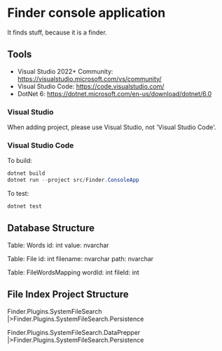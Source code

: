 # Finder console application

It finds stuff, because it is a finder.

## Tools

- Visual Studio 2022+ Community: https://visualstudio.microsoft.com/vs/community/
- Visual Studio Code: https://code.visualstudio.com/
- DotNet 6: https://dotnet.microsoft.com/en-us/download/dotnet/6.0

### Visual Studio

When adding project, please use Visual Studio, not 'Visual Studio Code'.

### Visual Studio Code

To build:

```powershell
dotnet build
dotnet run --project src/Finder.ConsoleApp
```

To test:

```powershell
dotnet test
```

## Database Structure

Table: Words
id: int
value: nvarchar

Table: File
id: int
filename: nvarchar
path: nvarchar

Table: FileWordsMapping
wordId: int
fileId: int

## File Index Project Structure

Finder.Plugins.SystemFileSearch
|>Finder.Plugins.SystemFileSearch.Persistence

Finder.Plugins.SystemFileSearch.DataPrepper
|>Finder.Plugins.SystemFileSearch.Persistence
